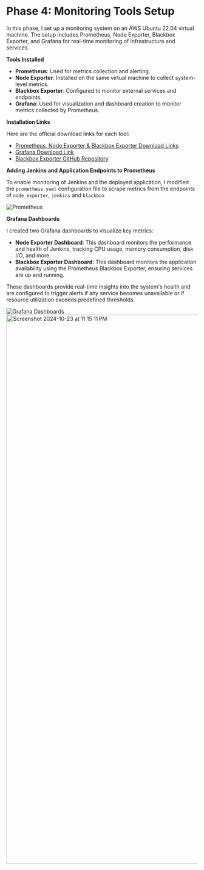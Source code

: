 <h1><strong>Phase 4: Monitoring Tools Setup</strong></h1>

In this phase, I set up a monitoring system on an AWS Ubuntu 22.04 virtual machine. The setup includes Prometheus, Node Exporter, Blackbox Exporter, and Grafana for real-time monitoring of infrastructure and services.

**Tools Installed**


- **Prometheus**: Used for metrics collection and alerting.
- **Node Exporter**: Installed on the same virtual machine to collect system-level metrics.
- **Blackbox Exporter**: Configured to monitor external services and endpoints.
- **Grafana**: Used for visualization and dashboard creation to monitor metrics collected by Prometheus.


**Installation Links**

Here are the official download links for each tool:

- [Prometheus, Node Exporter & Blackbox Exporter Download Links](https://prometheus.io/download/)
- [Grafana Download Link](https://grafana.com/grafana/download)
- [Blackbox Exporter GitHub Repository](https://github.com/prometheus/blackbox_exporter)

**Adding Jenkins and Application Endpoints to Prometheus**

To enable monitoring of Jenkins and the deployed application, I modified the `prometheus.yaml` configuration file to scrape metrics from the endpoints of `node_exporter`, `jenkins` and `blackbox`

![Prometheus](<img width="1440" alt="Screenshot 2024-10-23 at 10 41 19 PM" src="https://github.com/user-attachments/assets/9a46e514-940c-48a5-8b7e-e4dccac02f83">
)

**Grafana Dashboards**

I created two Grafana dashboards to visualize key metrics:

- **Node Exporter Dashboard**: This dashboard monitors the performance and health of Jenkins, tracking CPU usage, memory consumption, disk I/O, and more.
- **Blackbox Exporter Dashboard**: This dashboard monitors the application availability using the Prometheus Blackbox Exporter, ensuring services are up and running.

These dashboards provide real-time insights into the system's health and are configured to trigger alerts if any service becomes unavailable or if resource utilization exceeds predefined thresholds.

![Grafana Dashboards](<img width="1440" alt="Screenshot 2024-10-23 at 10 37 26 PM" src="https://github.com/user-attachments/assets/f7bcc051-ec5e-4c1f-b5da-900db61c45b1">
)
<img width="1440" alt="Screenshot 2024-10-23 at 11 15 11 PM" src="https://github.com/user-attachments/assets/182300a1-0647-4e0b-b384-8a21d3e01c78">

